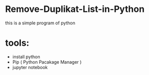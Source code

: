 # Remove-Duplikat-List-in-Python

this is a simple program of python

# tools: 
- install python
- Pip ( Python Pacakage Manager )
- jupyter notebook
